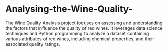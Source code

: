 # Analysing-the-Wine-Quality-
The Wine Quality Analysis project focuses on assessing and understanding the factors that influence the quality of red wines. It leverages data science techniques and Python programming to analyze a dataset containing various attributes of red wines, including chemical properties, and their associated quality ratings.
